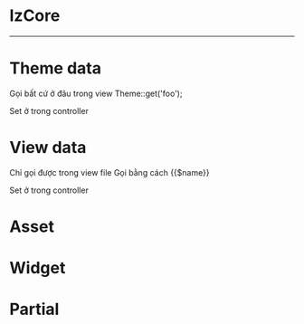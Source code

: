 # IzCore

----------------------------------------
# Theme data
Gọi bất cứ ở đâu trong view
Theme::get('foo');

Set ở trong controller

# View data
Chỉ gọi được trong view file
Gọi bằng cách {{$name}}

Set ở trong controller

# Asset


# Widget


# Partial


